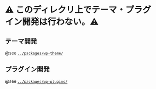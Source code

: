 # ⚠ このディレクリ上でテーマ・プラグイン開発は行わない。⚠

## テーマ開発

@see [`../packages/wp-theme/`](/packages/wp-theme/)

## プラグイン開発

@see [`../packages/wp-plugins/`](/packages/wp-plugins/)
